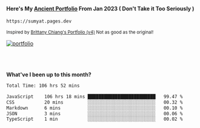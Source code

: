 #### Here's My [Ancient Portfolio](https://sumyat.pages.dev) From Jan 2023 ( Don't Take it Too Seriously ) 
````bash
https://sumyat.pages.dev 
````

<sub>Inspired by [Brittany Chiang's Portfolio (v4)](https://v4.brittanychiang.com/) Not as good as the original!</sub>


<a href='https://sumyat.pages.dev/'>
    <img src='https://github.com/sumyat-aung/sumyat-aung/assets/108873224/c9b4f2be-c585-4dd3-84e1-692c3854a6d8' alt='portfolio' align='center' />
</a>


<br />
<br />


<br />
<br />

**What've I been up to this month?**

<!--START_SECTION:waka-->

```txt
Total Time: 106 hrs 52 mins

JavaScript    106 hrs 18 mins █████████████████████████   99.47 %
CSS           20 mins         ░░░░░░░░░░░░░░░░░░░░░░░░░   00.32 %
Markdown      6 mins          ░░░░░░░░░░░░░░░░░░░░░░░░░   00.10 %
JSON          3 mins          ░░░░░░░░░░░░░░░░░░░░░░░░░   00.06 %
TypeScript    1 min           ░░░░░░░░░░░░░░░░░░░░░░░░░   00.02 %
```

<!--END_SECTION:waka-->




